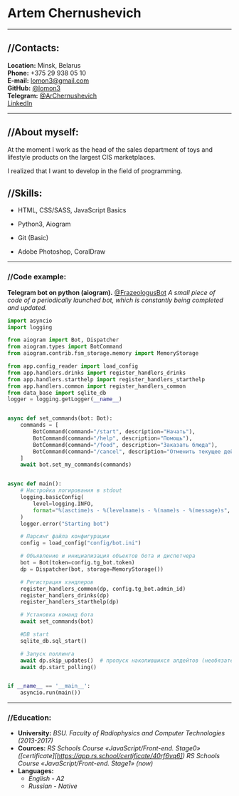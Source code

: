 # Artem Chernushevich

---

## //Contacts:

**Location:** Minsk, Belarus<br>
**Phone:** +375 29 938 05 10<br>
**E-mail:** lomon3@gmail.com<br>
**GitHub:** [@lomon3](https://github.com/lomon3)<br>
**Telegram:** [@ArChernushevich](https://t.me/ArChernushevich)<br>
[LinkedIn](https://www.linkedin.com/in/artyom-chernushevich-39215917b/)<br>

---

## //About myself:
At the moment I work as the head of the sales department of toys and lifestyle products on the largest CIS marketplaces.

I realized that I want to develop in the field of programming.

## //Skills:

- HTML, CSS/SASS, JavaScript Basics

- Python3, Aiogram

- Git (Basic)

- Adobe Photoshop, CoralDraw

---

### //Code example:

**Telegram bot on python (aiogram).** [@FrazeologusBot](https://t.me/FrazeologusBot)
*A small piece of code of a periodically launched bot, which is constantly being completed and updated.*

```python
import asyncio
import logging

from aiogram import Bot, Dispatcher
from aiogram.types import BotCommand
from aiogram.contrib.fsm_storage.memory import MemoryStorage

from app.config_reader import load_config
from app.handlers.drinks import register_handlers_drinks
from app.handlers.starthelp import register_handlers_starthelp
from app.handlers.common import register_handlers_common
from data_base import sqlite_db
logger = logging.getLogger(__name__)


async def set_commands(bot: Bot):
    commands = [
        BotCommand(command="/start", description="Начать"),
        BotCommand(command="/help", description="Помощь"),
        BotCommand(command="/food", description="Заказать блюда"),
        BotCommand(command="/cancel", description="Отменить текущее действие")
    ]
    await bot.set_my_commands(commands)


async def main():
    # Настройка логирования в stdout
    logging.basicConfig(
        level=logging.INFO,
        format="%(asctime)s - %(levelname)s - %(name)s - %(message)s",
    )
    logger.error("Starting bot")

    # Парсинг файла конфигурации
    config = load_config("config/bot.ini")

    # Объявление и инициализация объектов бота и диспетчера
    bot = Bot(token=config.tg_bot.token)
    dp = Dispatcher(bot, storage=MemoryStorage())

    # Регистрация хэндлеров
    register_handlers_common(dp, config.tg_bot.admin_id)
    register_handlers_drinks(dp)
    register_handlers_starthelp(dp)

    # Установка команд бота
    await set_commands(bot)

    #DB start
    sqlite_db.sql_start()

    # Запуск поллинга
    await dp.skip_updates()  # пропуск накопившихся апдейтов (необязательно)
    await dp.start_polling()


if __name__ == '__main__':
    asyncio.run(main())
```

---

### //Education:

- **University:** _BSU. Faculty of Radiophysics and Computer Technologies (2013-2017)_
- **Cources:** 
_RS Schools Course «JavaScript/Front-end. Stage0» ([certificate][https://app.rs.school/certificate/40rf6vq6])_
_RS Schools Course «JavaScript/Front-end. Stage1» (now)_
- **Languages:**
  - _English - A2_
  - _Russian - Native_